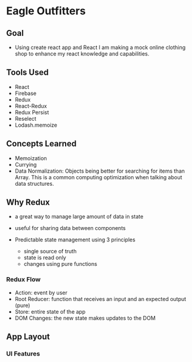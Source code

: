# Eagle Outfitters

## Goal

- Using create react app and React I am making a mock online clothing shop to enhance my react knowledge and capabilities.

## Tools Used

- React
- Firebase
- Redux
- React-Redux
- Redux Persist
- Reselect
- Lodash.memoize

## Concepts Learned

- Memoization
- Currying
- Data Normalization: Objects being better for searching for items than Array. This is a common computing optimization when talking about data structures.

## Why Redux

- a great way to manage large amount of data in state

- useful for sharing data between components

- Predictable state management using 3 principles
  - single source of truth
  - state is read only
  - changes using pure functions

### Redux Flow

- Action: event by user
- Root Reducer: function that receives an input and an expected output (pure)
- Store: entire state of the app
- DOM Changes: the new state makes updates to the DOM

## App Layout

### UI Features
